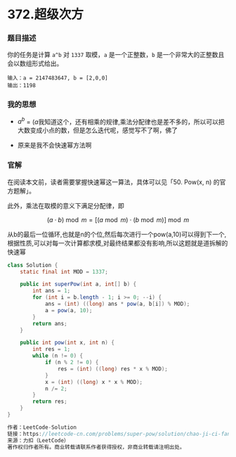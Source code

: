 # 372.超级次方

### 题目描述

你的任务是计算 `a^b` 对 `1337` 取模，`a` 是一个正整数，`b` 是一个非常大的正整数且会以数组形式给出。

```
输入：a = 2147483647, b = [2,0,0]
输出：1198
```

### 我的思想

- $a^b%c$ = $(a%c)^b%c$我知道这个，还有相乘的规律,乘法分配律也是差不多的，所以可以把大数变成小点的数，但是怎么迭代呢，感觉写不了啊，佛了

- 原来是我不会快速幂方法啊

### 官解 

在阅读本文前，读者需要掌握快速幂这一算法，具体可以见「50. Pow(x, n) 的官方题解」。

此外，乘法在取模的意义下满足分配律，即

$$(a \cdot b) \bmod m = [(a \bmod m) \cdot (b \bmod m)] \bmod m$$


从b的最后一位循环,也就是n的个位,然后每次进行一个pow(a,10)可以得到下一个,根据性质,可以对每一次计算都求模,对最终结果都没有影响,所以这题就是道拆解的快速幂

```java
class Solution {
    static final int MOD = 1337;

    public int superPow(int a, int[] b) {
        int ans = 1;
        for (int i = b.length - 1; i >= 0; --i) {
            ans = (int) ((long) ans * pow(a, b[i]) % MOD);
            a = pow(a, 10);
        }
        return ans;
    }

    public int pow(int x, int n) {
        int res = 1;
        while (n != 0) {
            if (n % 2 != 0) {
                res = (int) ((long) res * x % MOD);
            }
            x = (int) ((long) x * x % MOD);
            n /= 2;
        }
        return res;
    }
}

作者：LeetCode-Solution
链接：https://leetcode-cn.com/problems/super-pow/solution/chao-ji-ci-fang-by-leetcode-solution-ow8j/
来源：力扣（LeetCode）
著作权归作者所有。商业转载请联系作者获得授权，非商业转载请注明出处。
```



